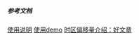 ##### 参考文档
[使用说明](https://lw900925.github.io/java/java8-newtime-api.html)
[使用demo](https://www.baeldung.com/java-8-date-time-intro)
[时区偏移量介绍：好文章](https://juejin.cn/post/7221825086667440189)